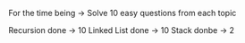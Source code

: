For the time being -> Solve 10 easy questions from each topic

Recursion done -> 10
Linked List done -> 10
Stack donbe -> 2
